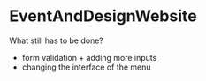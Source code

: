 # EventAndDesignWebsite

What still has to be done?
- form validation + adding more inputs
- changing the interface of the menu 
